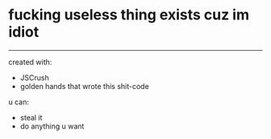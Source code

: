 # fucking useless thing exists cuz im idiot
-----

created with:
 * JSCrush
 * golden hands that wrote this shit-code

u can:
 * steal it
 * do anything u want
